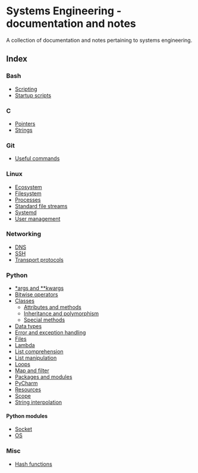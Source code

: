 Systems Engineering - documentation and notes
============================================

A collection of documentation and notes pertaining to systems engineering.

Index
-----

### Bash
- [Scripting](./bash/scripting.md)
- [Startup scripts](./bash/startup.md)

### C
- [Pointers](./c/pointers.md)
- [Strings](./c/strings.md)

### Git
- [Useful commands](./git/commands.md)

### Linux
- [Ecosystem](./linux/ecosystem.md)
- [Filesystem](./linux/filesystem.md)
- [Processes](./linux/processes.md)
- [Standard file streams](./linux/file-stream.md)
- [Systemd](./linux/systemd.md)
- [User management](./linux/users.md)

### Networking
- [DNS](./networking/dns.md)
- [SSH](./networking/ssh.md)
- [Transport protocols](./networking/transport.md)

### Python
- [\*args and \**kwargs](./python/args-kwargs.md)
- [Bitwise operators](./python/bitwise.md)
- [Classes](./python/classes/index.md)
  - [Attributes and methods](./python/classes/attributes-methods.md)
  - [Inheritance and polymorphism](./python/classes/inheritance-polymorphism.md)
  - [Special methods](./python/classes/special-methods.md)
- [Data types](./python/data-types.md)
- [Error and exception handling](./python/error.md)
- [Files](./python/files.md)
- [Lambda](./python/lambda.md)
- [List comprehension](./python/list-comprehension.md)
- [List manipulation](./python/list-manipulation.md)
- [Loops](./python/loops.md)
- [Map and filter](./python/map-filter.md)
- [Packages and modules](./python/packages-modules.md)
- [PyCharm](./python/pycharm.md)
- [Resources](./python/resources.md)
- [Scope](./python/scope.md)
- [String interpolation](./python/string-interpolation.md)

#### Python modules
- [Socket](./python/modules/socket.md)
- [OS](./python/modules/os.md)

### Misc
- [Hash functions](./hash-functions.md)
